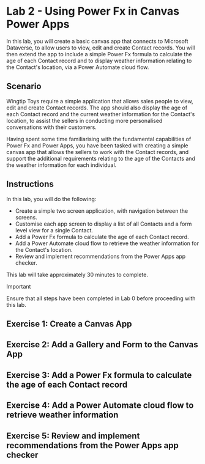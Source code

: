 # Lab 2 - Using Power Fx in Canvas Power Apps

In this lab, you will create a basic canvas app that connects to Microsoft Dataverse, to allow users to view, edit and create Contact records. You will then extend the app to include a simple Power Fx formula to calculate the age of each Contact record and to display weather information relating to the Contact's location, via a Power Automate cloud flow.

## Scenario

Wingtip Toys require a simple application that allows sales people to view, edit and create Contact records. The app should also display the age of each Contact record and the current weather information for the Contact's location, to assist the sellers in conducting more personalised conversations with their customers.

Having spent some time familiarising with the fundamental capabilities of Power Fx and Power Apps, you have been tasked with creating a simple canvas app that allows the sellers to work with the Contact records, and support the additional requirements relating to the age of the Contacts and the weather information for each individual.

## Instructions

In this lab, you will do the following:

- Create a simple two screen application, with navigation between the screens.
- Customise each app screen to display a list of all Contacts and a form level view for a single Contact.
- Add a Power Fx formula to calculate the age of each Contact record.
- Add a Power Automate cloud flow to retrieve the weather information for the Contact's location.
- Review and implement recommendations from the Power Apps app checker.

This lab will take approximately 30 minutes to complete.

> [!IMPORTANT]
> Ensure that all steps have been completed in Lab 0 before proceeding with this lab.

## Exercise 1: Create a Canvas App

## Exercise 2: Add a Gallery and Form to the Canvas App

## Exercise 3: Add a Power Fx formula to calculate the age of each Contact record

## Exercise 4: Add a Power Automate cloud flow to retrieve weather information

## Exercise 5: Review and implement recommendations from the Power Apps app checker